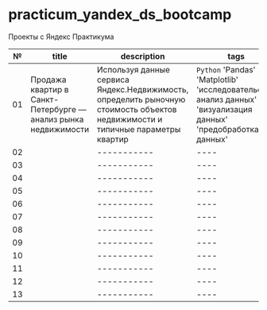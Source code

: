 # practicum_yandex_ds_bootcamp
Проекты с Яндекс Практикума

| № | title | description | tags |
| - | ----- | ----------- | ---- |
| 01 | Продажа квартир в Санкт-Петербурге — анализ рынка недвижимости | Используя данные сервиса Яндекс.Недвижимость, определить рыночную стоимость объектов недвижимости и типичные параметры квартир | `Python` 'Pandas' 'Matplotlib' 'исследовательский анализ данных' 'визуализация данных' 'предобработка данных' |
| 02 |  | ----------- | ---- |
| 03 |  | ----------- | ---- |
| 04 |  | ----------- | ---- |
| 05 |  | ----------- | ---- |
| 06 |  | ----------- | ---- |
| 07 |  | ----------- | ---- |
| 08 |  | ----------- | ---- |
| 09 |  | ----------- | ---- |
| 10 |  | ----------- | ---- |
| 11 |  | ----------- | ---- |
| 12 |  | ----------- | ---- |
| 13 |  | ----------- | ---- |
